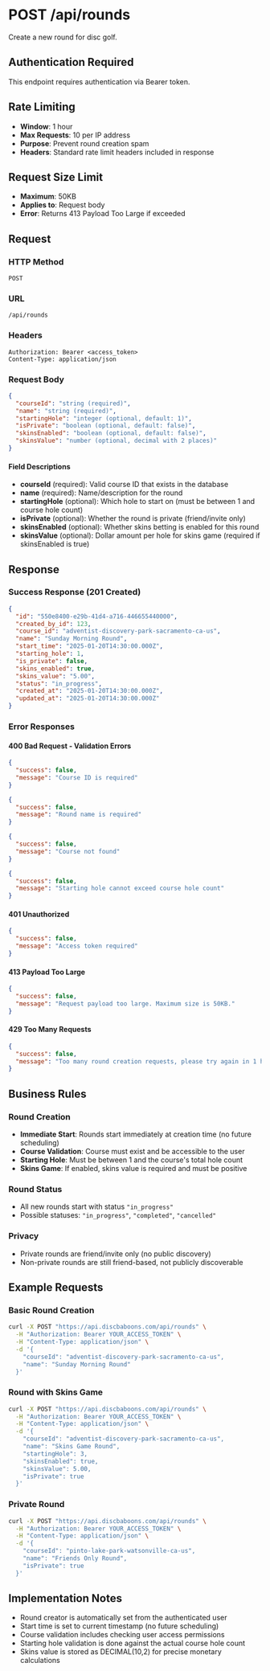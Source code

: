 # POST /api/rounds

Create a new round for disc golf.

## Authentication Required
This endpoint requires authentication via Bearer token.

## Rate Limiting
- **Window**: 1 hour
- **Max Requests**: 10 per IP address
- **Purpose**: Prevent round creation spam
- **Headers**: Standard rate limit headers included in response

## Request Size Limit
- **Maximum**: 50KB
- **Applies to**: Request body
- **Error**: Returns 413 Payload Too Large if exceeded

## Request

### HTTP Method
`POST`

### URL
`/api/rounds`

### Headers
```
Authorization: Bearer <access_token>
Content-Type: application/json
```

### Request Body
```json
{
  "courseId": "string (required)",
  "name": "string (required)",
  "startingHole": "integer (optional, default: 1)",
  "isPrivate": "boolean (optional, default: false)",
  "skinsEnabled": "boolean (optional, default: false)",
  "skinsValue": "number (optional, decimal with 2 places)"
}
```

#### Field Descriptions
- **courseId** (required): Valid course ID that exists in the database
- **name** (required): Name/description for the round
- **startingHole** (optional): Which hole to start on (must be between 1 and course hole count)
- **isPrivate** (optional): Whether the round is private (friend/invite only)
- **skinsEnabled** (optional): Whether skins betting is enabled for this round
- **skinsValue** (optional): Dollar amount per hole for skins game (required if skinsEnabled is true)

## Response

### Success Response (201 Created)
```json
{
  "id": "550e8400-e29b-41d4-a716-446655440000",
  "created_by_id": 123,
  "course_id": "adventist-discovery-park-sacramento-ca-us",
  "name": "Sunday Morning Round",
  "start_time": "2025-01-20T14:30:00.000Z",
  "starting_hole": 1,
  "is_private": false,
  "skins_enabled": true,
  "skins_value": "5.00",
  "status": "in_progress",
  "created_at": "2025-01-20T14:30:00.000Z",
  "updated_at": "2025-01-20T14:30:00.000Z"
}
```

### Error Responses

#### 400 Bad Request - Validation Errors
```json
{
  "success": false,
  "message": "Course ID is required"
}
```

```json
{
  "success": false,
  "message": "Round name is required"
}
```

```json
{
  "success": false,
  "message": "Course not found"
}
```

```json
{
  "success": false,
  "message": "Starting hole cannot exceed course hole count"
}
```

#### 401 Unauthorized
```json
{
  "success": false,
  "message": "Access token required"
}
```

#### 413 Payload Too Large
```json
{
  "success": false,
  "message": "Request payload too large. Maximum size is 50KB."
}
```

#### 429 Too Many Requests
```json
{
  "success": false,
  "message": "Too many round creation requests, please try again in 1 hour"
}
```

## Business Rules

### Round Creation
- **Immediate Start**: Rounds start immediately at creation time (no future scheduling)
- **Course Validation**: Course must exist and be accessible to the user
- **Starting Hole**: Must be between 1 and the course's total hole count
- **Skins Game**: If enabled, skins value is required and must be positive

### Round Status
- All new rounds start with status `"in_progress"`
- Possible statuses: `"in_progress"`, `"completed"`, `"cancelled"`

### Privacy
- Private rounds are friend/invite only (no public discovery)
- Non-private rounds are still friend-based, not publicly discoverable

## Example Requests

### Basic Round Creation
```bash
curl -X POST "https://api.discbaboons.com/api/rounds" \
  -H "Authorization: Bearer YOUR_ACCESS_TOKEN" \
  -H "Content-Type: application/json" \
  -d '{
    "courseId": "adventist-discovery-park-sacramento-ca-us",
    "name": "Sunday Morning Round"
  }'
```

### Round with Skins Game
```bash
curl -X POST "https://api.discbaboons.com/api/rounds" \
  -H "Authorization: Bearer YOUR_ACCESS_TOKEN" \
  -H "Content-Type: application/json" \
  -d '{
    "courseId": "adventist-discovery-park-sacramento-ca-us",
    "name": "Skins Game Round",
    "startingHole": 3,
    "skinsEnabled": true,
    "skinsValue": 5.00,
    "isPrivate": true
  }'
```

### Private Round
```bash
curl -X POST "https://api.discbaboons.com/api/rounds" \
  -H "Authorization: Bearer YOUR_ACCESS_TOKEN" \
  -H "Content-Type: application/json" \
  -d '{
    "courseId": "pinto-lake-park-watsonville-ca-us",
    "name": "Friends Only Round",
    "isPrivate": true
  }'
```

## Implementation Notes

- Round creator is automatically set from the authenticated user
- Start time is set to current timestamp (no future scheduling)
- Course validation includes checking user access permissions
- Starting hole validation is done against the actual course hole count
- Skins value is stored as DECIMAL(10,2) for precise monetary calculations